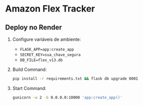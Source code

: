 # Amazon Flex Tracker

## Deploy no Render
1. Configure variáveis de ambiente:
   - `FLASK_APP=app:create_app`
   - `SECRET_KEY=sua_chave_segura`
   - `DB_FILE=flex_v13.db`

2. Build Command:
   ```bash
   pip install -r requirements.txt && flask db upgrade 0001
   ```

3. Start Command:
   ```bash
   gunicorn -w 2 -b 0.0.0.0:10000 'app:create_app()'
   ```
